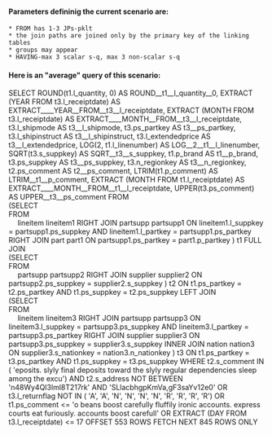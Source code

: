 
#### Parameters defininig the current scenario are:
    * FROM has 1-3 JPs-pklt
    * the join paths are joined only by the primary key of the linking tables
    * groups may appear
    * HAVING-max 3 scalar s-q, max 3 non-scalar s-q

#### Here is an "average" query of this scenario:<br>



 SELECT ROUND(t1.l_quantity, 0) AS ROUND__t1__l_quantity__0, EXTRACT (YEAR FROM t3.l_receiptdate) AS EXTRACT____YEAR__FROM__t3__l_receiptdate, EXTRACT (MONTH FROM t3.l_receiptdate) AS EXTRACT____MONTH__FROM__t3__l_receiptdate, t3.l_shipmode AS t3__l_shipmode, t3.ps_partkey AS t3__ps_partkey, t3.l_shipinstruct AS t3__l_shipinstruct, t3.l_extendedprice AS t3__l_extendedprice, LOG(2, t1.l_linenumber) AS LOG__2__t1__l_linenumber, SQRT(t3.s_suppkey) AS SQRT__t3__s_suppkey, t1.p_brand AS t1__p_brand, t3.ps_suppkey AS t3__ps_suppkey, t3.n_regionkey AS t3__n_regionkey, t2.ps_comment AS t2__ps_comment, LTRIM(t1.p_comment) AS LTRIM__t1__p_comment, EXTRACT (MONTH FROM t1.l_receiptdate) AS EXTRACT____MONTH__FROM__t1__l_receiptdate, UPPER(t3.ps_comment) AS UPPER__t3__ps_comment FROM<br>
(SELECT 
<br>FROM <br>&emsp; lineitem lineitem1 RIGHT JOIN partsupp partsupp1 ON lineitem1.l_suppkey = partsupp1.ps_suppkey AND lineitem1.l_partkey = partsupp1.ps_partkey RIGHT JOIN part part1 ON partsupp1.ps_partkey = part1.p_partkey ) t1 FULL JOIN<br>
(SELECT 
<br>FROM <br>&emsp; partsupp partsupp2 RIGHT JOIN supplier supplier2 ON partsupp2.ps_suppkey = supplier2.s_suppkey ) t2 ON t1.ps_partkey = t2.ps_partkey AND t1.ps_suppkey = t2.ps_suppkey  LEFT JOIN<br>
(SELECT 
<br>FROM <br>&emsp; lineitem lineitem3 RIGHT JOIN partsupp partsupp3 ON lineitem3.l_suppkey = partsupp3.ps_suppkey AND lineitem3.l_partkey = partsupp3.ps_partkey RIGHT JOIN supplier supplier3 ON partsupp3.ps_suppkey = supplier3.s_suppkey INNER JOIN nation nation3 ON supplier3.s_nationkey = nation3.n_nationkey ) t3 ON t1.ps_partkey = t3.ps_partkey AND t1.ps_suppkey = t3.ps_suppkey  WHERE t2.s_comment IN  ( 'eposits. slyly final deposits toward the slyly regular dependencies sleep among the excu')   AND t2.s_address NOT BETWEEN  'n48Wy4QI3lml8T217rk' AND 'SLlacbhgpKmVa,gF3saYv12e0'  OR t3.l_returnflag NOT IN  ( 'A', 'A', 'N', 'N', 'N', 'N', 'R', 'R', 'R', 'R')   OR t1.ps_comment <=  'o beans boost carefully fluffily ironic accounts. express courts eat furiously. accounts boost carefull'  OR EXTRACT (DAY FROM t3.l_receiptdate)  <=  17 OFFSET 553 ROWS FETCH NEXT 845 ROWS ONLY

